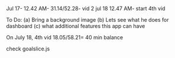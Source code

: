 Jul 17- 12.42 AM- 31.14/52.28- vid 2
jul 18 12.47 AM- start 4th vid

To Do:
(a) Bring a background image
(b) Lets see what he does for dashboard
(c) what additional features this app can have

On July 18, 4th vid 18.05/58.21= 40 min balance


check goalslice.js
